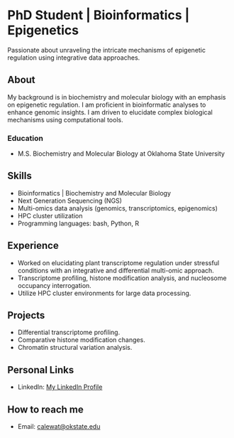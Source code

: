 # PhD Student | Bioinformatics | Epigenetics 

Passionate about unraveling the intricate mechanisms of epigenetic regulation using integrative data approaches. 

## About
My background is in biochemistry and molecular biology with an emphasis on epigenetic regulation. I am proficient in bioinformatic analyses to enhance genomic insights. I am driven to elucidate complex biological mechanisms using computational tools. 

### Education
- M.S. Biochemistry and Molecular Biology at Oklahoma State University

## Skills
- Bioinformatics | Biochemistry and Molecular Biology
- Next Generation Sequencing (NGS)
- Multi-omics data analysis (genomics, transcriptomics, epigenomics)
- HPC cluster utilization
- Programming languages: bash, Python, R

## Experience
- Worked on elucidating plant transcriptome regulation under stressful conditions with an integrative and differential multi-omic approach.
- Transcriptome profiling, histone modification analysis, and nucleosome occupancy interrogation.
- Utilize HPC cluster environments for large data processing.

## Projects
- Differential transcriptome profiling.
- Comparative histone modification changes.
- Chromatin structural variation analysis.

## Personal Links
- LinkedIn: [My LinkedIn Profile](https://www.linkedin.com/in/caleb-watkins-38b813149/)

## How to reach me
- Email: [calewat@okstate.edu](mailto:calewat@okstate.edu)

<!---
WatkinsCaleb/WatkinsCaleb is a ✨ special ✨ repository because its `README.md` (this file) appears on your GitHub profile.
You can click the Preview link to take a look at your changes.
--->
